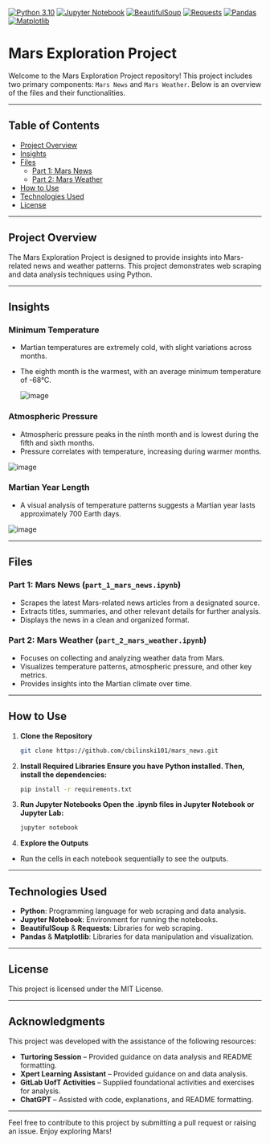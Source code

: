 [![Python 3.10](https://img.shields.io/badge/python-3.10-blue.svg)](https://docs.python.org/3.10/)
[![Jupyter Notebook](https://img.shields.io/badge/jupyter-notebook-orange.svg)](https://jupyter.org/)
[![BeautifulSoup](https://img.shields.io/badge/BeautifulSoup-library-brightgreen)](https://www.crummy.com/software/BeautifulSoup/)
[![Requests](https://img.shields.io/badge/Requests-library-blue)](https://docs.python-requests.org/)
[![Pandas](https://img.shields.io/badge/Pandas-library-yellow)](https://pandas.pydata.org/)
[![Matplotlib](https://img.shields.io/badge/Matplotlib-library-orange)](https://matplotlib.org/)

# Mars Exploration Project

Welcome to the Mars Exploration Project repository! This project includes two primary components: `Mars News` and `Mars Weather`. Below is an overview of the files and their functionalities.

---

## Table of Contents 

- [Project Overview](#project-overview)
- [Insights](#insights)
- [Files](#files)
  - [Part 1: Mars News](#part-1-mars-news)
  - [Part 2: Mars Weather](#part-2-mars-weather)
- [How to Use](#how-to-use)
- [Technologies Used](#technologies-used)
- [License](#license)

---

## Project Overview

The Mars Exploration Project is designed to provide insights into Mars-related news and weather patterns. This project demonstrates web scraping and data analysis techniques using Python.

---

## Insights

### Minimum Temperature
- Martian temperatures are extremely cold, with slight variations across months.
- The eighth month is the warmest, with an average minimum temperature of -68°C.
  
  ![image](https://github.com/user-attachments/assets/cf56604d-233e-4c75-9123-0d0b290757fe)

### Atmospheric Pressure
- Atmospheric pressure peaks in the ninth month and is lowest during the fifth and sixth months.
- Pressure correlates with temperature, increasing during warmer months.
  
![image](https://github.com/user-attachments/assets/32ef76f6-6af3-432d-a303-1bb55f460bab)


### Martian Year Length
- A visual analysis of temperature patterns suggests a Martian year lasts approximately 700 Earth days.
  
![image](https://github.com/user-attachments/assets/9576f17c-b1c5-42ab-be15-9566941938df)


---

## Files

### Part 1: Mars News (`part_1_mars_news.ipynb`)
- Scrapes the latest Mars-related news articles from a designated source.
- Extracts titles, summaries, and other relevant details for further analysis.
- Displays the news in a clean and organized format.

### Part 2: Mars Weather (`part_2_mars_weather.ipynb`)
- Focuses on collecting and analyzing weather data from Mars.
- Visualizes temperature patterns, atmospheric pressure, and other key metrics.
- Provides insights into the Martian climate over time.

---

## How to Use

1. **Clone the Repository**
   ```bash
   git clone https://github.com/cbilinski101/mars_news.git
2. **Install Required Libraries Ensure you have Python installed. Then, install the dependencies:**
   ```bash
   pip install -r requirements.txt
3. **Run Jupyter Notebooks Open the .ipynb files in Jupyter Notebook or Jupyter Lab:**
   ```bash
   jupyter notebook
4. **Explore the Outputs**
  * Run the cells in each notebook sequentially to see the outputs.

--- 

## Technologies Used

- **Python**: Programming language for web scraping and data analysis.
- **Jupyter Notebook**: Environment for running the notebooks.
- **BeautifulSoup** & **Requests**: Libraries for web scraping.
- **Pandas** & **Matplotlib**: Libraries for data manipulation and visualization.

---

## License
This project is licensed under the MIT License.

---

## Acknowledgments

This project was developed with the assistance of the following resources:

- **Turtoring Session** – Provided guidance on data analysis and README formatting.
- **Xpert Learning Assistant** – Provided guidance on and data analysis.
- **GitLab UofT Activities** – Supplied foundational activities and exercises for analysis.
- **ChatGPT** – Assisted with code, explanations, and README formatting. 

---

Feel free to contribute to this project by submitting a pull request or raising an issue. Enjoy exploring Mars!
